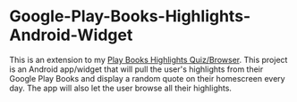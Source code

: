 ﻿# Google-Play-Books-Highlights-Android-Widget

This is an extension to my [Play Books Highlights Quiz/Browser](https://github.com/briancherin/Google-Play-Books-Highlights-Quiz/). This project is an Android app/widget that will pull the user's highlights from their Google Play Books and display a random quote on their homescreen every day. The app will also let the user browse all their highlights.
